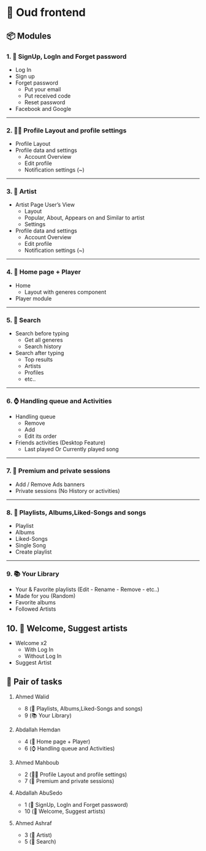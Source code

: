 # 🎵 Oud frontend

## 📦 Modules

### 1. 🔐 SignUp, LogIn and Forget password

- Log In
- Sign up
- Forget password
  - Put your email
  - Put received code
  - Reset password
- Facebook and Google

---

### 2. 👨‍🦰 Profile Layout and profile settings

- Profile Layout
- Profile data and settings
  - Account Overview
  - Edit profile
  - Notification settings (~)

---

### 3. 🎤 Artist

- Artist Page User’s View
  - Layout
  - Popular, About, Appears on and Similar to artist
  - Settings
- Profile data and settings
  - Account Overview
  - Edit profile
  - Notification settings (~)

---

### 4. 🏡 Home page + Player

- Home
  - Layout with generes component
- Player module

---

### 5. 🔎 Search

- Search before typing
  - Get all generes
  - Search history
- Search after typing
  - Top results
  - Artists
  - Profiles
  - etc..

---

### 6. ⌚ Handling queue and Activities

- Handling queue
  - Remove
  - Add
  - Edit its order
- Friends activities (Desktop Feature)
  - Last played Or Currently played song

---

### 7. 🎁 Premium and private sessions

- Add / Remove Ads banners
- Private sessions (No History or activities)

---

### 8. 🎼 Playlists, Albums,Liked-Songs and songs

- Playlist
- Albums
- Liked-Songs
- Single Song
- Create playlist

---

### 9. 📚 Your Library

- Your & Favorite playlists (Edit - Rename - Remove - etc..)
- Made for you (Random)
- Favorite albums
- Followed Artists

## 10. 💎 Welcome, Suggest artists

- Welcome x2
  - With Log In
  - Without Log In
- Suggest Artist

## 🎯 Pair of tasks

1. Ahmed Walid

   - 8 (🎼 Playlists, Albums,Liked-Songs and songs)
   - 9 (📚 Your Library)

2. Abdallah Hemdan

   - 4 (🏡 Home page + Player)
   - 6 (⌚ Handling queue and Activities)

3. Ahmed Mahboub

   - 2 (👨‍🦰 Profile Layout and profile settings)
   - 7 (🎁 Premium and private sessions)

4. Abdallah AbuSedo

   - 1 (🔐 SignUp, LogIn and Forget password)
   - 10 (💎 Welcome, Suggest artists)

5. Ahmed Ashraf
   - 3 (🎤 Artist)
   - 5 (🔎 Search)
